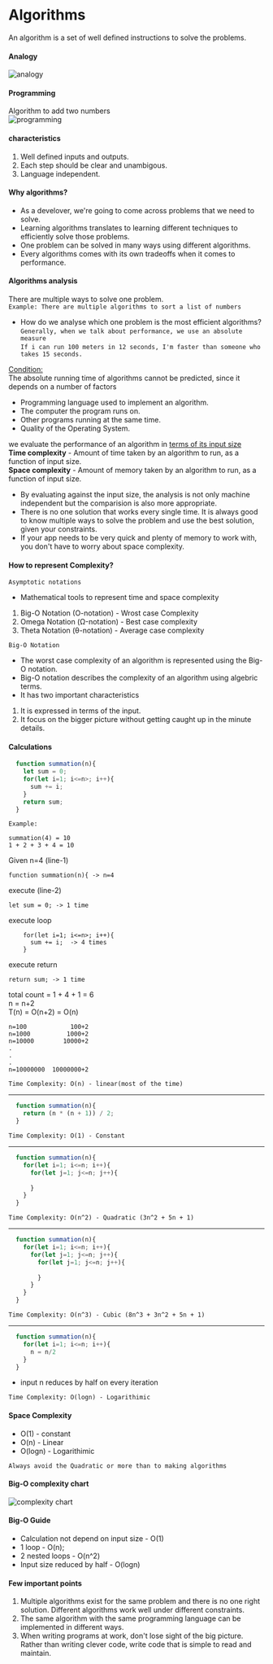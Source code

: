 # Algorithms

An algorithm is a set of well defined instructions to solve the problems.

#### Analogy
<img src="./assets/analogy.jpeg" alt="analogy">

#### Programming
Algorithm to add two numbers <br/>
<img src="./assets/programming.jpeg" alt="programming">

#### characteristics
1. Well defined inputs and outputs.
2. Each step should be clear and unambigous.
3. Language independent.

#### Why algorithms?
* As a develover, we're going to come across problems that we need to solve.
* Learning algorithms translates to learning different techniques to efficiently solve those problems.
* One problem can be solved in many ways using different algorithms.
* Every algorithms comes with its own tradeoffs when it comes to performance.

#### Algorithms analysis
There are multiple ways to solve one problem. <br>
  `Example: There are multiple algorithms to sort a list of numbers`
  * How do we analyse which one problem is the most efficient algorithms?<br>
  `Generally, when we talk about performance, we use an absolute measure`<br>
  `If i can run 100 meters in 12 seconds, I'm faster than someone who takes 15 seconds.`<br>

<ins>Condition:</ins><br>
The absolute running time of algorithms cannot be predicted, since it depends on a number of factors
* Programming language used to implement an algorithm.
* The computer the program runs on.
* Other programs running at the same time.
* Quality of the Operating System.

we evaluate the performance of an algorithm in <ins>terms of its input size</ins><br>
**Time complexity** - Amount of time taken by an algorithm to run, as a function of input size.<br>
**Space complexity** - Amount of memory taken by an algorithm to run, as a function of input size.

- By evaluating against the input size, the analysis is not only machine independent but the comparision is also more appropriate.
- There is no one solution that works every single time. It is always good to know multiple ways to solve the problem and use the best solution, given your constraints.
- If your app needs to be very quick and plenty of memory to work with, you don't have to worry about space complexity.

#### How to represent Complexity?
`Asymptotic notations`<br>
* Mathematical tools to represent time and space complexity
1. Big-O Notation (O-notation) - Wrost case Complexity
2. Omega Notation (Ω-notation) - Best case complexity
3. Theta Notation (θ-notation) - Average case complexity

`Big-O Notation`<br>
- The worst case complexity of an algorithm is represented using the Big-O notation.
- Big-O notation describes the complexity of an algorithm using algebric terms.
- It has two important characteristics
1. It is expressed in terms of the input.
2. It focus on the bigger picture without getting caught up in the minute details.

#### Calculations
```javascript
  function summation(n){
    let sum = 0;
    for(let i=1; i<=n>; i++){
      sum += i;
    }
    return sum;
  }
```
`Example:`
```
summation(4) = 10
1 + 2 + 3 + 4 = 10
```
Given n=4 (line-1)
```
function summation(n){ -> n=4
```
execute (line-2)
```
let sum = 0; -> 1 time
```
execute loop
```
    for(let i=1; i<=n>; i++){
      sum += i;  -> 4 times
    }
```
execute return
```
return sum; -> 1 time
```
total count = 1 + 4 + 1 = 6<br>
n = n+2<br>
T(n) = O(n+2) = O(n)

```
n=100            100+2
n=1000          1000+2
n=10000        10000+2
.
.
.
n=10000000  10000000+2
```
`Time Complexity: O(n) - linear(most of the time)`
<hr>

```javascript
  function summation(n){
    return (n * (n + 1)) / 2;
  }
```
`Time Complexity: O(1) - Constant`

<hr>

```javascript
  function summation(n){
    for(let i=1; i<=n; i++){
      for(let j=1; j<=n; j++){
      
      }
    }
  }
```
`Time Complexity: O(n^2) - Quadratic (3n^2 + 5n + 1)`

<hr>

```javascript
  function summation(n){
    for(let i=1; i<=n; i++){
      for(let j=1; j<=n; j++){
        for(let j=1; j<=n; j++){
      
        }
      }
    }
  }
```
`Time Complexity: O(n^3) - Cubic (8n^3 + 3n^2 + 5n + 1)`

<hr>

```javascript
  function summation(n){
    for(let i=1; i<=n; i++){
      n = n/2
    }
  }
```
* input n reduces by half on every iteration

`Time Complexity: O(logn) - Logarithimic`

#### Space Complexity
* O(1) - constant
* O(n) - Linear
* O(logn) - Logarithimic

`Always avoid the Quadratic or more than to making algorithms`

#### Big-O complexity chart
<img src="./assets/complexity-chart.png" alt="complexity chart">

#### Big-O Guide
- Calculation not depend on input size - O(1)
- 1 loop - O(n);
- 2 nested loops - O(n^2)
- Input size reduced by half - O(logn)

#### Few important points
1. Multiple algorithms exist for the same problem and there is no one right solution. Different algorithms work well under different constraints.
2. The same algorithm with the same programming language can be implemented in different ways.
3. When writing programs at work, don't lose sight of the big picture. Rather than writing clever code, write code that is simple to read and maintain.
